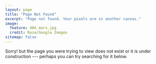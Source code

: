 ```yaml
---
layout: page
title: "Page Not Found"
excerpt: "Page not found. Your pixels are in another canvas."
image:
  feature: 404_mars.jpg
  credit: Nasa/Google Images
sitemap: false
---  
```


Sorry! but the page you were trying to view does not exist or it is under construction --- perhaps you can try searching for it below.

<script type="text/javascript">
  var GOOG_FIXURL_LANG = 'en';
  var GOOG_FIXURL_SITE = '{{ site.url }}'
</script>
<script type="text/javascript"
  src="http://linkhelp.clients.google.com/tbproxy/lh/wm/fixurl.js">
</script>
